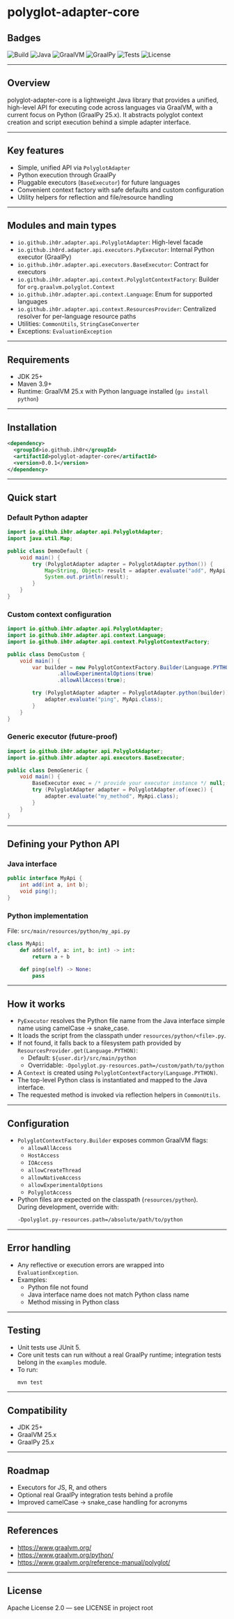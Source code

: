 # polyglot-adapter-core

## Badges
![Build](https://img.shields.io/badge/build-maven-blue?logo=apache-maven)
![Java](https://img.shields.io/badge/JDK-25%2B-007396?logo=java)
![GraalVM](https://img.shields.io/badge/GraalVM-25.x-FF6F00?logo=oracle)
![GraalPy](https://img.shields.io/badge/GraalPy-25.x-3776AB?logo=python)
![Tests](https://img.shields.io/badge/tests-JUnit%205-25A162?logo=junit5)
![License](https://img.shields.io/badge/license-Apache--2.0-blue)

---

## Overview
polyglot-adapter-core is a lightweight Java library that provides a unified, high-level API for executing code across languages via GraalVM, with a current focus on Python (GraalPy 25.x). It abstracts polyglot context creation and script execution behind a simple adapter interface.

---

## Key features
- Simple, unified API via `PolyglotAdapter`
- Python execution through GraalPy
- Pluggable executors (`BaseExecutor`) for future languages
- Convenient context factory with safe defaults and custom configuration
- Utility helpers for reflection and file/resource handling

---

## Modules and main types
- `io.github.ih0r.adapter.api.PolyglotAdapter`: High-level facade
- `io.github.ih0rd.adapter.api.executors.PyExecutor`: Internal Python executor (GraalPy)
- `io.github.ih0r.adapter.api.executors.BaseExecutor`: Contract for executors
- `io.github.ih0r.adapter.api.context.PolyglotContextFactory`: Builder for `org.graalvm.polyglot.Context`
- `io.github.ih0r.adapter.api.context.Language`: Enum for supported languages
- `io.github.ih0r.adapter.api.context.ResourcesProvider`: Centralized resolver for per-language resource paths
- Utilities: `CommonUtils`, `StringCaseConverter`
- Exceptions: `EvaluationException`

---

## Requirements
- JDK 25+
- Maven 3.9+
- Runtime: GraalVM 25.x with Python language installed (`gu install python`)

---

## Installation

```xml
<dependency>
  <groupId>io.github.ih0r</groupId>
  <artifactId>polyglot-adapter-core</artifactId>
  <version>0.0.1</version>
</dependency>
```

---

## Quick start

### Default Python adapter
```java
import io.github.ih0r.adapter.api.PolyglotAdapter;
import java.util.Map;

public class DemoDefault {
    void main() {
        try (PolyglotAdapter adapter = PolyglotAdapter.python()) {
            Map<String, Object> result = adapter.evaluate("add", MyApi.class, 1, 2);
            System.out.println(result);
        }
    }
}
```

### Custom context configuration
```java
import io.github.ih0r.adapter.api.PolyglotAdapter;
import io.github.ih0r.adapter.api.context.Language;
import io.github.ih0r.adapter.api.context.PolyglotContextFactory;

public class DemoCustom {
    void main() {
        var builder = new PolyglotContextFactory.Builder(Language.PYTHON)
                .allowExperimentalOptions(true)
                .allowAllAccess(true);

        try (PolyglotAdapter adapter = PolyglotAdapter.python(builder)) {
            adapter.evaluate("ping", MyApi.class);
        }
    }
}
```

### Generic executor (future-proof)
```java
import io.github.ih0r.adapter.api.PolyglotAdapter;
import io.github.ih0r.adapter.api.executors.BaseExecutor;

public class DemoGeneric {
    void main() {
        BaseExecutor exec = /* provide your executor instance */ null;
        try (PolyglotAdapter adapter = PolyglotAdapter.of(exec)) {
            adapter.evaluate("my_method", MyApi.class);
        }
    }
}
```

---

## Defining your Python API

### Java interface
```java
public interface MyApi {
    int add(int a, int b);
    void ping();
}
```

### Python implementation
File: `src/main/resources/python/my_api.py`
```python
class MyApi:
    def add(self, a: int, b: int) -> int:
        return a + b

    def ping(self) -> None:
        pass
```

---

## How it works
- `PyExecutor` resolves the Python file name from the Java interface simple name using camelCase → snake_case.
- It loads the script from the classpath under `resources/python/<file>.py`.
- If not found, it falls back to a filesystem path provided by `ResourcesProvider.get(Language.PYTHON)`:
    - Default: `${user.dir}/src/main/python`
    - Overridable: `-Dpolyglot.py-resources.path=/custom/path/to/python`
- A `Context` is created using `PolyglotContextFactory(Language.PYTHON)`.
- The top-level Python class is instantiated and mapped to the Java interface.
- The requested method is invoked via reflection helpers in `CommonUtils`.

---

## Configuration
- `PolyglotContextFactory.Builder` exposes common GraalVM flags:
    - `allowAllAccess`
    - `HostAccess`
    - `IOAccess`
    - `allowCreateThread`
    - `allowNativeAccess`
    - `allowExperimentalOptions`
    - `PolyglotAccess`
- Python files are expected on the classpath (`resources/python`).  
  During development, override with:
  ```bash
  -Dpolyglot.py-resources.path=/absolute/path/to/python
  ```

---

## Error handling
- Any reflective or execution errors are wrapped into `EvaluationException`.
- Examples:
    - Python file not found
    - Java interface name does not match Python class name
    - Method missing in Python class

---

## Testing
- Unit tests use JUnit 5.
- Core unit tests can run without a real GraalPy runtime; integration tests belong in the `examples` module.
- To run:
  ```bash
  mvn test
  ```

---

## Compatibility
- JDK 25+
- GraalVM 25.x
- GraalPy 25.x

---

## Roadmap
- Executors for JS, R, and others
- Optional real GraalPy integration tests behind a profile
- Improved camelCase → snake_case handling for acronyms

---

## References
- https://www.graalvm.org/
- https://www.graalvm.org/python/
- https://www.graalvm.org/reference-manual/polyglot/

---

## License
Apache License 2.0 — see LICENSE in project root
